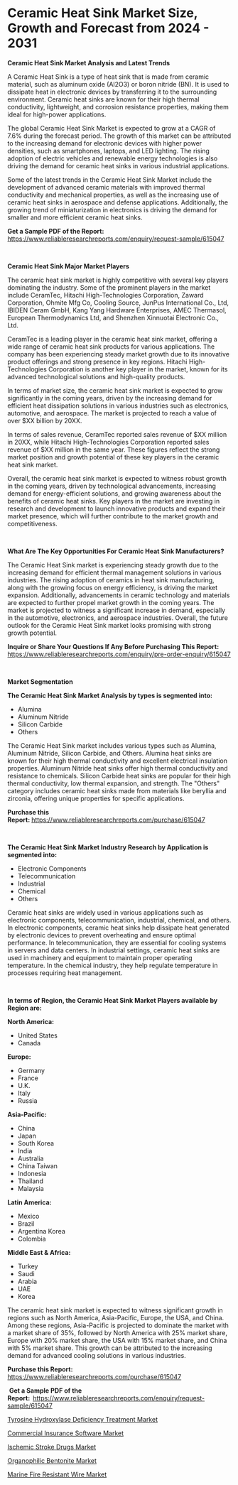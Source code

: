 <p><h1>Ceramic Heat Sink Market Size, Growth and Forecast from 2024 - 2031</h1></p><p><strong>Ceramic Heat Sink Market Analysis and Latest Trends</strong></p>
<p><p>A Ceramic Heat Sink is a type of heat sink that is made from ceramic material, such as aluminum oxide (Al2O3) or boron nitride (BN). It is used to dissipate heat in electronic devices by transferring it to the surrounding environment. Ceramic heat sinks are known for their high thermal conductivity, lightweight, and corrosion resistance properties, making them ideal for high-power applications.</p><p>The global Ceramic Heat Sink Market is expected to grow at a CAGR of 7.6% during the forecast period. The growth of this market can be attributed to the increasing demand for electronic devices with higher power densities, such as smartphones, laptops, and LED lighting. The rising adoption of electric vehicles and renewable energy technologies is also driving the demand for ceramic heat sinks in various industrial applications.</p><p>Some of the latest trends in the Ceramic Heat Sink Market include the development of advanced ceramic materials with improved thermal conductivity and mechanical properties, as well as the increasing use of ceramic heat sinks in aerospace and defense applications. Additionally, the growing trend of miniaturization in electronics is driving the demand for smaller and more efficient ceramic heat sinks.</p></p>
<p><strong>Get a Sample PDF of the Report:&nbsp;</strong> <a href="https://www.reliableresearchreports.com/enquiry/request-sample/615047">https://www.reliableresearchreports.com/enquiry/request-sample/615047</a></p>
<p>&nbsp;</p>
<p><strong>Ceramic Heat Sink Major Market Players</strong></p>
<p><p>The ceramic heat sink market is highly competitive with several key players dominating the industry. Some of the prominent players in the market include CeramTec, Hitachi High-Technologies Corporation, Zaward Corporation, Ohmite Mfg Co, Cooling Source, JunPus International Co., Ltd, IBIDEN Ceram GmbH, Kang Yang Hardware Enterprises, AMEC Thermasol, European Thermodynamics Ltd, and Shenzhen Xinnuotai Electronic Co., Ltd.</p><p>CeramTec is a leading player in the ceramic heat sink market, offering a wide range of ceramic heat sink products for various applications. The company has been experiencing steady market growth due to its innovative product offerings and strong presence in key regions. Hitachi High-Technologies Corporation is another key player in the market, known for its advanced technological solutions and high-quality products.</p><p>In terms of market size, the ceramic heat sink market is expected to grow significantly in the coming years, driven by the increasing demand for efficient heat dissipation solutions in various industries such as electronics, automotive, and aerospace. The market is projected to reach a value of over $XX billion by 20XX.</p><p>In terms of sales revenue, CeramTec reported sales revenue of $XX million in 20XX, while Hitachi High-Technologies Corporation reported sales revenue of $XX million in the same year. These figures reflect the strong market position and growth potential of these key players in the ceramic heat sink market.</p><p>Overall, the ceramic heat sink market is expected to witness robust growth in the coming years, driven by technological advancements, increasing demand for energy-efficient solutions, and growing awareness about the benefits of ceramic heat sinks. Key players in the market are investing in research and development to launch innovative products and expand their market presence, which will further contribute to the market growth and competitiveness.</p></p>
<p>&nbsp;</p>
<p><strong>What Are The Key Opportunities For Ceramic Heat Sink Manufacturers?</strong></p>
<p><p>The Ceramic Heat Sink market is experiencing steady growth due to the increasing demand for efficient thermal management solutions in various industries. The rising adoption of ceramics in heat sink manufacturing, along with the growing focus on energy efficiency, is driving the market expansion. Additionally, advancements in ceramic technology and materials are expected to further propel market growth in the coming years. The market is projected to witness a significant increase in demand, especially in the automotive, electronics, and aerospace industries. Overall, the future outlook for the Ceramic Heat Sink market looks promising with strong growth potential.</p></p>
<p><strong>Inquire or Share Your Questions If Any Before Purchasing This Report:</strong> <a href="https://www.reliableresearchreports.com/enquiry/pre-order-enquiry/615047">https://www.reliableresearchreports.com/enquiry/pre-order-enquiry/615047</a></p>
<p>&nbsp;</p>
<p><strong>Market Segmentation</strong></p>
<p><strong>The Ceramic Heat Sink Market Analysis by types is segmented into:</strong></p>
<p><ul><li>Alumina</li><li>Aluminum Nitride</li><li>Silicon Carbide</li><li>Others</li></ul></p>
<p><p>The Ceramic Heat Sink market includes various types such as Alumina, Aluminum Nitride, Silicon Carbide, and Others. Alumina heat sinks are known for their high thermal conductivity and excellent electrical insulation properties. Aluminum Nitride heat sinks offer high thermal conductivity and resistance to chemicals. Silicon Carbide heat sinks are popular for their high thermal conductivity, low thermal expansion, and strength. The "Others" category includes ceramic heat sinks made from materials like beryllia and zirconia, offering unique properties for specific applications.</p></p>
<p><strong>Purchase this Report:&nbsp;</strong><a href="https://www.reliableresearchreports.com/purchase/615047">https://www.reliableresearchreports.com/purchase/615047</a></p>
<p>&nbsp;</p>
<p><strong>The Ceramic Heat Sink Market Industry Research by Application is segmented into:</strong></p>
<p><ul><li>Electronic Components</li><li>Telecommunication</li><li>Industrial</li><li>Chemical</li><li>Others</li></ul></p>
<p><p>Ceramic heat sinks are widely used in various applications such as electronic components, telecommunication, industrial, chemical, and others. In electronic components, ceramic heat sinks help dissipate heat generated by electronic devices to prevent overheating and ensure optimal performance. In telecommunication, they are essential for cooling systems in servers and data centers. In industrial settings, ceramic heat sinks are used in machinery and equipment to maintain proper operating temperature. In the chemical industry, they help regulate temperature in processes requiring heat management.</p></p>
<p>&nbsp;</p>
<p><strong>In terms of Region, the Ceramic Heat Sink Market Players available by Region are:</strong></p>
<p>
    <p> <strong> North America: </strong>
        <ul>
            <li>United States</li>
            <li>Canada</li>
        </ul>
        </p> 
    <p> <strong> Europe: </strong>
        <ul>
            <li>Germany</li>
            <li>France</li>
            <li>U.K.</li>
            <li>Italy</li>
            <li>Russia</li>
        </ul>
        </p> 
    <p> <strong> Asia-Pacific: </strong>
        <ul>
            <li>China</li>
            <li>Japan</li>
            <li>South Korea</li>
            <li>India</li>
            <li>Australia</li>
            <li>China Taiwan</li>
            <li>Indonesia</li>
            <li>Thailand</li>
            <li>Malaysia</li>
        </ul>
        </p> 
    <p> <strong> Latin America: </strong>
        <ul>
            <li>Mexico</li>
            <li>Brazil</li>
            <li>Argentina Korea</li>
            <li>Colombia</li>
        </ul>
        </p> 
    <p> <strong> Middle East & Africa: </strong>
        <ul>
            <li>Turkey</li>
            <li>Saudi</li>
            <li>Arabia</li>
            <li>UAE</li>
            <li>Korea</li>
        </ul>
    </p>
    </p>
<p><p>The ceramic heat sink market is expected to witness significant growth in regions such as North America, Asia-Pacific, Europe, the USA, and China. Among these regions, Asia-Pacific is projected to dominate the market with a market share of 35%, followed by North America with 25% market share, Europe with 20% market share, the USA with 15% market share, and China with 5% market share. This growth can be attributed to the increasing demand for advanced cooling solutions in various industries.</p></p>
<p><strong>Purchase this Report: </strong><a href="https://www.reliableresearchreports.com/purchase/615047">https://www.reliableresearchreports.com/purchase/615047</a></p>
<p>&nbsp;<strong>Get a Sample PDF of the Report:&nbsp;&nbsp;</strong><a href="https://www.reliableresearchreports.com/enquiry/request-sample/615047">https://www.reliableresearchreports.com/enquiry/request-sample/615047</a></p>
<p><strong></strong></p>
<p><p><a href="https://medium.com/@patriciahanson2013/analyzing-tyrosine-hydroxylase-deficiency-treatment-market-global-industry-perspective-and-767037d4cf6b">Tyrosine Hydroxylase Deficiency Treatment Market</a></p><p><a href="https://medium.com/@crystalpena2022/commercial-insurance-software-market-size-and-market-trends-complete-industry-overview-2024-to-063f98ebe1b0">Commercial Insurance Software Market</a></p><p><a href="https://medium.com/@patriciahanson2013/ischemic-stroke-drugs-market-the-key-to-successful-business-strategy-forecast-till-2031-ed9062ffb938">Ischemic Stroke Drugs Market</a></p><p><a href="https://github.com/provorikovar/Market-Research-Report-List-3/blob/main/organophilic-bentonite-market.md">Organophilic Bentonite Market</a></p><p><a href="https://github.com/angelajermaine/Market-Research-Report-List-2/blob/main/marine-fire-resistant-wire-market.md">Marine Fire Resistant Wire Market</a></p></p>